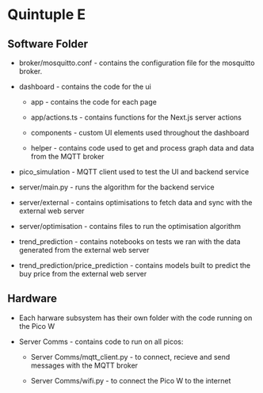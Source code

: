 # Quintuple E

## Software Folder

- broker/mosquitto.conf - contains the configuration file for the mosquitto broker.

- dashboard - contains the code for the ui

    - app - contains the code for each page
    
    - app/actions.ts - contains functions for the Next.js server actions

    - components - custom UI elements used throughout the dashboard

    - helper - contains code used to get and process graph data and data from the MQTT broker

- pico_simulation - MQTT client used to test the UI and backend service

- server/main.py - runs the algorithm for the backend service

- server/external - contains optimisations to fetch data and sync with the external web server

- server/optimisation - contains files to run the optimisation algorithm

- trend_prediction - contains notebooks on tests we ran with the data generated from the external web server

- trend_prediction/price_prediction - contains models built to predict the buy price from the external web server

## Hardware

- Each harware subsystem has their own folder with the code running on the Pico W

- Server Comms - contains code to run on all picos:

    - Server Comms/mqtt_client.py - to connect, recieve and send messages with the MQTT broker
    
    - Server Comms/wifi.py - to connect the Pico W to the internet